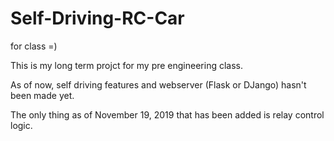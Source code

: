 # Self-Driving-RC-Car
for class =)

This is my long term projct for my pre engineering class.

As of now, self driving features and webserver (Flask or DJango) hasn't been made yet.

The only thing as of November 19, 2019 that has been added is relay control logic.

